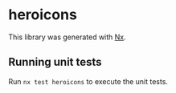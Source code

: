 # heroicons

This library was generated with [Nx](https://nx.dev).

## Running unit tests

Run `nx test heroicons` to execute the unit tests.
